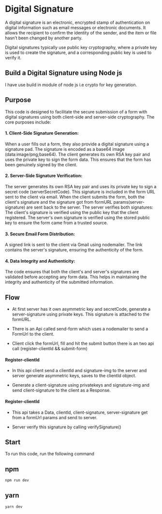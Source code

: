 # Digital Signature

A digital signature is an electronic, encrypted stamp of authentication on digital information such as email messages or electronic documents. It allows the recipient to confirm the identity of the sender, and the item or file hasn’t been changed by another party.

Digital signatures typically use public key cryptography, where a private key is used to create the signature, and a corresponding public key is used to verify it.

## Build a Digital Signature using Node js

I have use build in module of node js i.e crypto for key generation.

## Purpose

This code is designed to facilitate the secure submission of a form with digital signatures using both client-side and server-side cryptography. The core purposes include:

#### 1. Client-Side Signature Generation:

When a user fills out a form, they also provide a digital signature using a signature pad. The signature is encoded as a base64 image (data:image/png;base64).
The client generates its own RSA key pair and uses the private key to sign the form data. This ensures that the form has been genuinely signed by the client.

#### 2. Server-Side Signature Verification:

The server generates its own RSA key pair and uses its private key to sign a secret code (serverSecretCode). This signature is included in the form URL sent to the client via email.
When the client submits the form, both the client's signature and the signature got from formURL params(server-signature) are sent back to the server.
The server verifies both signatures:
The client's signature is verified using the public key that the client registered.
The server's own signature is verified using the stored public key to ensure the form came from a trusted source.

#### 3. Secure Email Form Distribution:

A signed link is sent to the client via Gmail using nodemailer. The link contains the server's signature, ensuring the authenticity of the form.

#### 4. Data Integrity and Authenticity:

The code ensures that both the client's and server's signatures are validated before accepting any form data. This helps in maintaining the integrity and authenticity of the submitted information.

## Flow

- At first server has it own asymmetric key and secretCode, generate a server-signature using private keys. This signature is attached to the formURL.

- There is an Api called send-form which uses a nodemailer to send a FormUrl to the client.

- Client click the formUrl, fill and hit the submit button there is an two api call (register-clientId && submit-form)

#### Register-clientId

- In this api client send a clientId and signature-img to the server and server generate asymmetric keys, saves to the clientId object.

- Generate a client-signature using privatekeys and signature-img and send client-signature to the client as a Response.

#### Register-clientId

- This api takes a Data, clientId, client-signature, server-signature get from a formUrl params and send to server.

- Server verify this signature by calling verifySignature()

## Start

To run this code, run the following command

## npm

```bash
npm run dev
```

## yarn

```bash
yarn dev
```
